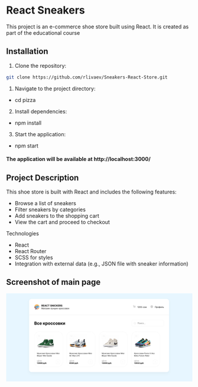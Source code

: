 # React Sneakers

This project is an e-commerce shoe store built using React. It is created as part of the educational course

## Installation

1. Clone the repository:

```bash
git clone https://github.com/rlivaev/Sneakers-React-Store.git
```
1. Navigate to the project directory:

* cd pizza
  
2. Install dependencies:
* npm install
  
3. Start the application:
* npm start

#### The application will be available at http://localhost:3000/

## Project Description

This shoe store is built with React and includes the following features:
* Browse a list of sneakers
* Filter sneakers by categories
* Add sneakers to the shopping cart
* View the cart and proceed to checkout

Technologies
* React
* React Router
* SCSS for styles
* Integration with external data (e.g., JSON file with sneaker information)

## Screenshot of main page
![Image alt](https://github.com/rlivaev/Sneakers-React-Store/blob/main/Screen.png)

